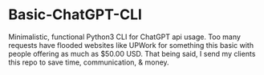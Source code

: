 # Basic-ChatGPT-CLI
Minimalistic, functional Python3 CLI for ChatGPT api usage. Too many requests have flooded websites like UPWork for something this basic with people offering as much as $50.00 USD. That being said, I send my clients this repo to save time, communication, &amp; money.
